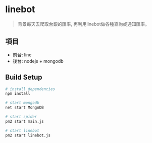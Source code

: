 # linebot
> 背景每天去爬取台銀的匯率, 再利用linebot做各種查詢或通知匯率。

## 項目
* 前台: line
* 後台: nodejs + mongodb

## Build Setup

``` bash
# install dependencies
npm install

# start mongodb
net start MongoDB

# start spider
pm2 start main.js

# start linebot
pm2 start linebot.js
```
